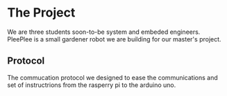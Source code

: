 # The Project

We are three students soon-to-be system and embeded engineers.
PleePlee is a small gardener robot we are building for our master's project.

## Protocol

The commucation protocol we designed to ease the communications and
set of instructrions from the rasperry pi to the arduino uno.
